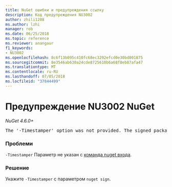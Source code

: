```yaml
---
title: NuGet ошибки и предупреждения ссылку
description: Код предупреждения NU3002
author: zhili1208
ms.author: lzhi
manager: rob
ms.date: 06/25/2018
ms.topic: reference
ms.reviewer: anangaur
f1_keywords:
- NU3002
ms.openlocfilehash: 8c6f13b095c410fc68ec3292efcd0e30bd001875
ms.sourcegitcommit: 8e3546ab630a24cde8725610b6a68f8eb87afa47
ms.translationtype: MT
ms.contentlocale: ru-RU
ms.lasthandoff: 07/05/2018
ms.locfileid: "37844499"
---
```

# <a name="nuget-warning-nu3002"></a>Предупреждение NU3002 NuGet

*NuGet 4.6.0+*

<pre>The '-Timestamper' option was not provided. The signed package will not be timestamped.</pre>

### <a name="issue"></a>Проблеми
`-Timestamper` Параметр не указан с [команда nuget входа](../../tools/cli-ref-sign.md).

### <a name="solution"></a>Решение
Укажите `-Timestamper` с параметром `nuget sign`.